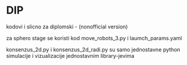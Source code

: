 # DIP
kodovi i slicno za diplomski - (nonofficial version)


za sphero stage se koristi kod move_robots_3.py i laumch_params.yaml

konsenzus_2d.py i konsenzus_2d_radi.py su samo jednostavne python simulacije i vizualizacije jednostavnim library-jevima 
